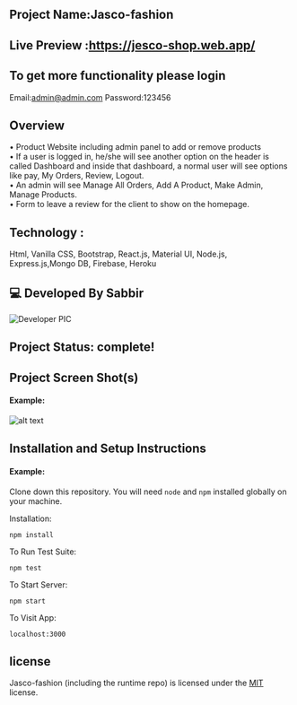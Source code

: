 ## Project Name:Jasco-fashion

## Live Preview :https://jesco-shop.web.app/

## To get more functionality please login

Email:admin@admin.com
Password:123456

## Overview

• Product Website including admin panel to add or remove products</br>
• If a user is logged in, he/she will see another option on the header is
called Dashboard and inside that dashboard, a normal user will see options like pay, My
Orders, Review, Logout.</br>
• An admin will see Manage All Orders, Add A Product, Make Admin, Manage Products.</br>
• Form to leave a review for the client to show on the homepage.</br>

## Technology :

Html, Vanilla CSS, Bootstrap, React.js, Material UI, Node.js, Express.js,Mongo DB, Firebase, Heroku

## 💻 Developed By Sabbir

![Developer PIC](https://avatars.githubusercontent.com/u/86229415?s=96&v=4)

## Project Status: complete!

## Project Screen Shot(s)

#### Example:

![alt text](https://i.ibb.co/D7SygVZ/Screenshot-6.png)

## Installation and Setup Instructions

#### Example:

Clone down this repository. You will need `node` and `npm` installed globally on your machine.

Installation:

`npm install`

To Run Test Suite:

`npm test`

To Start Server:

`npm start`

To Visit App:

`localhost:3000`

## license

Jasco-fashion (including the runtime repo) is licensed under the [MIT](LICENSE.TXT) license.
